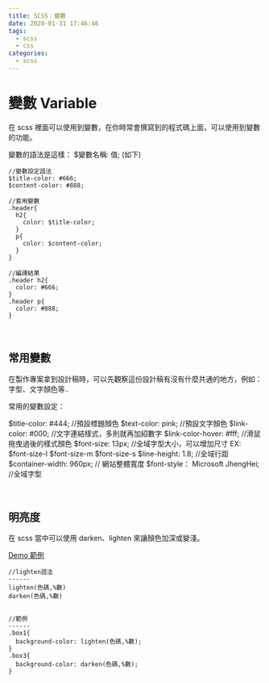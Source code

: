 ```yaml
---
title: SCSS：變數
date: 2020-01-31 17:46:46
tags:
  - scss
  - css
categories: 
  - scss
---
```


# 變數 Variable

在 scss 裡面可以使用到變數，在你時常會撰寫到的程式碼上面，可以使用到變數的功能。

變數的語法是這樣： $變數名稱: 值;    (如下)

```
//變數設定語法
$title-color: #666;
$content-color: #888;

//套用變數
.header{
  h2{ 
    color: $title-color;  
  }
  p{  
    color: $content-color;  
  }
}

//編譯結果
.header h2{  
  color: #666; 
}
.header p{  
  color: #888;  
}
```
<!--more-->
<br>

## 常用變數

在製作專案拿到設計稿時，可以先觀察這份設計稿有沒有什麼共通的地方，例如：字型、文字顏色等..

常用的變數設定：

$title-color: #444;  //預設標題顏色
$text-color: pink;  //預設文字顏色
$link-color: #000;  //文字連結樣式，多則就再加紹數字
$link-color-hover: #fff;  //滑鼠拖曳過後的樣式顏色
$font-size: 13px;  //全域字型大小，可以增加尺寸 EX: $font-size-l $font-size-m $font-size-s
$line-height: 1.8;  //全域行距
$container-width: 960px;  // 網站整體寬度
$font-style： Microsoft JhengHei;  //全域字型

<br>

## 明亮度

在 scss 當中可以使用 darken、lighten 來讓顏色加深或變淺。

[Demo 範例](https://codepen.io/Chee7o/pen/YzPoxwj)


```
//lighten語法
------
lighten(色碼,%數)
darken(色碼,%數)


//範例
------
.box1{
  background-color: lighten(色碼,%數);
}
.box3{
  background-color: darken(色碼,%數);
}
```
